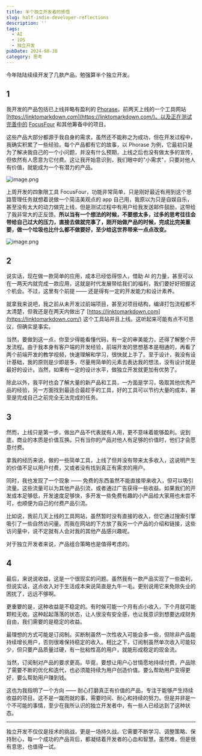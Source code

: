 ```yaml
---
title: 半个独立开发者的感悟
slug: half-indie-developer-reflections
description: ''
tags:
  - AI
  - iOS
  - 独立开发
pubDate: 2024-08-30
category: 思考
---
```


今年陆陆续续开发了几款产品，勉强算半个独立开发。


## 1


我开发的产品包括已上线并略有盈利的 [Phorase](https://ibomb.studio/phorase/zh)。前两天上线的一个工具网站 [https://linktomarkdown.com](https://linktomarkdown.com/)。以及正在测试完善中的 [FocusFour](https://www.xcanoe.top/post/codewithai) 和其他筹备中的项目。


这些产品大部分都源于我自身的需求，虽然还不能称之为成功，但在开发过程中，我确实积累了一些经验。每个产品都有它的故事，以 Phorase 为例，它最初只是为了解决我自己的一个小问题，并没有什么预期，上线之后也没有做太多的宣传，但依然有人愿意为它付费。这让我开始意识到，我们眼中的"小需求"，只要对他人有价值，就能成为一个有潜力的产品。


![image.png](https://image.xcanoe.top/blog/4744e0100cd86839d8192205083ff559.png)


上周开发的四象限工具 FocusFour，功能非常简单，只是刚好最近有用到这个思路管理任务就想着说做一个简洁美观点的 app 自己用，我原以为只是自娱自乐，甚至没有太大的动力做完上线，但是测试过程中有用户给我发送邮件鼓励，这带给了我非常大的正反馈。**所以当有一个想法的时候，不要想太多，过多的思考往往会带给自己过大的压力，直接去做就完事了，刚开始做产品的时候，完成比完美重要，做一个垃圾也比什么都不做要好，至少给这世界带来一点点改变。**


![image.png](https://image.xcanoe.top/blog/07e743f0f86ca27d40360c8412f06941.png)


## 2


说实话，现在做一款简单的应用，成本已经低得惊人，借助 AI 的力量，甚至可以在一两天内就完成一款应用，这就是时代发展带给我们的福利，我们要好好把握这个机会。不过，这里有个前提 —— 还是得有一定的开发能力和设计素养。


就拿我来说吧，我之前从未开发过前端项目，甚至对项目结构，编译打包流程都不太清楚，但我还是在两天内做出了 [https://linktomarkdown.com](https://linktomarkdown.com/) 这个工具站并且上线。这听起来可能有点不可思议，但确实是事实。


当然，要做到这一点，你至少得能看懂代码，有一定的审美能力，还得了解整个开发流程。由于我本身有客户端的开发经验，前端开发的思想基本是相通的，再看了两个前端开发的教学视频，快速理解和学习，很快就上手了。至于设计，我没有设计基础，我的原则是少即是多，尽量用简单的元素去表达我的想法，没有设计就是最好的设计。当然，如果有一定的设计水平，做独立开发就更加有优势了。


除此以外，我平时也会了解大量的新产品和工具，一方面是学习，吸取其他优秀产品的经验，另一方面找到最适合最趁手的工具，好的工具可以节约大量的成本，甚至是完成自己之前完全无法完成的任务。


## 3


然而，上线只是第一步。做出产品不代表就有人用，更不意味着能够盈利。说到底，商业的本质是价值互换。只有当你的产品对他人有足够的价值时，他们才会愿意付费。


拿我的经历来说，做的一些简单工具，上线了但并没有带来太多收入，这说明产生的价值不足以用户付费，又或者没有找到真正有需求的用户。


同时，我也发现了一个现象 —— 免费的东西虽然不能直接带来收入，但可以吸引流量。这些流量可以为其他产品引流，或者通过广告获得一些收益。如果我们的开发成本足够低，开发速度足够快，多开发一些免费有趣的小产品给大家用也未尝不可，也顺便为自己的付费产品引流。


比如说，我前几天上线的工具网站，虽然暂时没有直接的收入，但它通过搜索引擎吸引了一些自然访问量。而我在网站的下方放了我另一个产品的介绍和链接，这些访问量中，说不定就有人会对我的其他产品感兴趣呢。


对于独立开发者来说，产品组合策略也是值得考虑的。


## 4


最后，来说说收益，这是一个很现实的问题。虽然我有一款产品实现了一些盈利，但说实话，这点收入对于生活成本来说简直是九牛一毛。更别说用它来免除失业的困扰了，远远不够啊。


更重要的是，这种收益是不稳定的。有时候可能一个月有点小收入，下个月就可能颗粒无收。这种起起落落的状态，让人很没有安全感，也让我意识到想要达成财务自由，我们需要的是稳定的收益。


最理想的方式可能是订阅制。买断制虽然一次性收入可能会多一些，但除非产品能持续增长用户，否则很难保持稳定的收入。相比之下，订阅制虽然单次收入可能较少，但只要产品质量过硬，有一批粘性高的用户，就能形成稳定的现金流。


当然，订阅制对产品的要求更高。毕竟，要想让用户心甘情愿地持续付费，产品除了需要不断的优化和迭代，也必须能持续为用户创造价值。要么帮助用户变得更好，要么帮助用户赚到钱。


这也为我指明了一个方向 —— 耐心打磨真正有价值的产品，专注于能够产生持续收益的项目。这不是一蹴而就的事，需要时间、耐心和持续的努力。但是并非是一个不可能的事情，至少在我所认识的独立开发者中，有一些人已经达到了这种状态。


---


独立开发不仅仅是技术的挑战，更是一场持久战。它需要不断学习、调整策略、保持耐心，每一个成功的产品背后，都凝结着开发者的心血和智慧。虽然难，但是很有意思，也值得一试。
